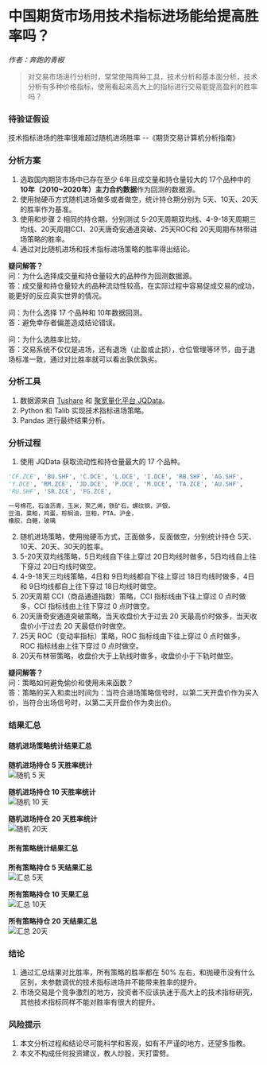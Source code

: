# 中国期货市场用技术指标进场能给提高胜率吗？

*作者：奔跑的青椒*<br />

> 对交易市场进行分析时，常常使用两种工具，技术分析和基本面分析，技术分析有多种价格指标，使用看起来高大上的指标进行交易能提高盈利的胜率吗？

### 待验证假设
技术指标进场的胜率很难超过随机进场胜率 --《期货交易计算机分析指南》

### 分析方案
1. 选取国内期货市场中已存在至少 6年且成交量和持仓量较大的 17个品种中的 **10年（2010~2020年）主力合约数据**作为回测的数据源。
2. 使用抛硬币方式随机进场做多或者做空，统计持仓期分别为 5天、10天、20天的胜率作为基准。
3. 使用和步骤 2 相同的持仓期，分别测试 5-20天周期双均线、4-9-18天周期三均线、20天周期CCI、20天唐奇安通道突破、25天ROC和 20天周期布林带进场策略的胜率。
4. 通过对比随机进场和技术指标进场策略的胜率得出结论。

**疑问解答？**<br/>
问：为什么选择成交量和持仓量较大的品种作为回测数据源。<br/>
答：成交量和持仓量较大的品种流动性较高，在实际过程中容易促成交易的成功，能更好的反应真实世界的情况。

问：为什么选择 17 个品种和 10年数据回测。<br/>
答：避免幸存者偏差造成结论错误。

问：为什么选胜率比较。<br/>
答：交易系统不仅仅是进场，还有退场（止盈或止损），仓位管理等环节，由于退场标准一致，通过对比胜率就可以看出孰优孰劣。

### 分析工具
1. 数据源来自 [Tushare](https://tushare.pro/document/1) 和 [聚宽量化平台 JQData](https://www.joinquant.com/help/api/help?name=JQData)。
2. Python 和 Talib 实现技术指标进场策略。
3. Pandas 进行最终结果分析。

### 分析过程
1. 使用 JQData 获取流动性和持仓量最大的 17 个品种。

```python
'CF.ZCE', 'BU.SHF', 'C.DCE', 'L.DCE', 'I.DCE', 'RB.SHF', 'AG.SHF',
'Y.DCE', 'RM.ZCE', 'JD.DCE', 'P.DCE', 'M.DCE', 'TA.ZCE', 'AU.SHF',
'RU.SHF', 'SR.ZCE', 'FG.ZCE',

一号棉花，石油沥青，玉米，聚乙烯，铁矿石，螺纹钢，沪银，
豆油，菜粕，鸡蛋，棕榈油，豆粕，PTA，沪金，
橡胶，白糖，玻璃
```

2. 随机进场策略，使用抛硬币方式，正面做多，反面做空，分别统计持仓 5天、10天、20天、30天的胜率。<br/>
3. 5-20天双均线策略，5日均线自下往上穿过 20日均线时做多，5日均线自上往下穿过 20日均线时做空。
4. 4-9-18天三均线策略，4日和 9日均线都自下往上穿过 18日均线时做多，4日和 9日均线都自上往下穿过 18日均线时做空。
5. 20天周期 CCI（商品通道指数）策略，CCI 指标线由下往上穿过 0 点时做多，CCI 指标线由上往下穿过 0 点时做空。
6. 20天唐奇安通道突破策略，当天收盘价大于过去 20 天最高价时做多，当天收盘价小于过去 20 天最低价时做空。
7. 25天 ROC（变动率指标）策略，ROC 指标线由下往上穿过 0 点时做多，ROC 指标线由上往下穿过 0 点时做空。
8. 20天布林带策略，收盘价大于上轨线时做多，收盘价小于下轨时做空。

**疑问解答？**<br/>
问：策略如何避免偷价和使用未来函数？<br/>
答：策略的买入和卖出时间为：当符合进场策略信号时，以第二天开盘价作为买入价，当符合出场信号时，以第二天开盘价作为卖出价。

### 结果汇总
#### 随机进场策略统计结果汇总
**随机进场持仓 5 天胜率统计**<br/>
![随机 5 天](../webimage/DA1FECFA-9B1D-425C-9C11-DD96E5AFFA3B.png)

**随机进场持仓 10 天胜率统计**<br/>
![随机 10 天](../webimage/687FBD0A-407C-4ACE-9B29-76254EB29E8D.png)

**随机进场持仓 20 天胜率统计**<br/>
![随机 20天](../webimage/9F773EE3-AEDA-4FF2-AE8F-1D1B8657101A.png)

#### 所有策略统计结果汇总
**所有策略持仓 5 天结果汇总**<br/>
![汇总 5天](../webimage/00973CEC-A782-4157-AEDC-D9D9F981C4A2.png)

**所有策略持仓 10 天果汇总**<br/>
![汇总 10天](../webimage/934D8298-58BB-4DBA-8BAE-915CCDCDA97E.png)

**所有策略持仓 20 天结果汇总**<br/>
![汇总 20天](../webimage/C692349D-3818-44F8-A1D3-3F033CCA4FCB.png)

### 结论
1. 通过汇总结果对比胜率，所有策略的胜率都在 50% 左右，和抛硬币没有什么区别，未参数调优的技术指标进场并不能带来胜率的提升。
2. 市场交易是个竞争激烈的地方，投资者不应该执迷于高大上的技术指标研究，其他技术指标同样不能对胜率有很大的提升。

### 风险提示
1. 本文分析过程和结论尽可能科学和客观，如有不严谨的地方，还望多指教。
2. 本文不构成任何投资建议，教人炒股，天打雷劈。
